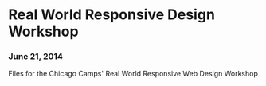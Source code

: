 Real World Responsive Design Workshop
==============

### June 21, 2014

Files for the Chicago Camps' Real World Responsive Web Design Workshop
